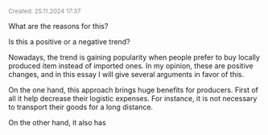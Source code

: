 <span style="font-size:12px; color:#888888;">Created: 25.11.2024 17:37</span>

What are the reasons for this?

Is this a positive or a negative trend?

Nowadays, the trend is gaining popularity when people prefer to buy locally produced item instead of imported ones. In my opinion, these are positive changes, and in this essay I will give several arguments in favor of this.

On the one hand, this approach brings huge benefits for producers. First of all it help decrease their logistic expenses. For instance, it is not necessary to transport their goods for a long distance.

On the other hand, it also has 
